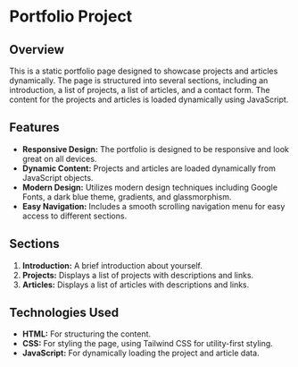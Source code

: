 # Portfolio Project

## Overview

This is a static portfolio page designed to showcase projects and articles dynamically. The page is structured into several sections, including an introduction, a list of projects, a list of articles, and a contact form. The content for the projects and articles is loaded dynamically using JavaScript.

## Features

- **Responsive Design:** The portfolio is designed to be responsive and look great on all devices.
- **Dynamic Content:** Projects and articles are loaded dynamically from JavaScript objects.
- **Modern Design:** Utilizes modern design techniques including Google Fonts, a dark blue theme, gradients, and glassmorphism.
- **Easy Navigation:** Includes a smooth scrolling navigation menu for easy access to different sections.

## Sections

1. **Introduction:** A brief introduction about yourself.
2. **Projects:** Displays a list of projects with descriptions and links.
3. **Articles:** Displays a list of articles with descriptions and links.

## Technologies Used

- **HTML:** For structuring the content.
- **CSS:** For styling the page, using Tailwind CSS for utility-first styling.
- **JavaScript:** For dynamically loading the project and article data.

